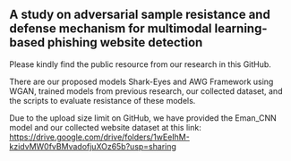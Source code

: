 ## A study on adversarial sample resistance and defense mechanism for multimodal learning-based phishing website detection

Please kindly find the public resource from our research in this GitHub. 

There are our proposed models Shark-Eyes and AWG Framework using WGAN, trained models from previous research, our collected dataset, and the scripts to evaluate resistance of these models.

Due to the upload size limit on GitHub, we have provided the Eman_CNN model and our collected website dataset at this link:
https://drive.google.com/drive/folders/1wEeIhM-kzidvMW0fvBMvadofjuXOz65b?usp=sharing





